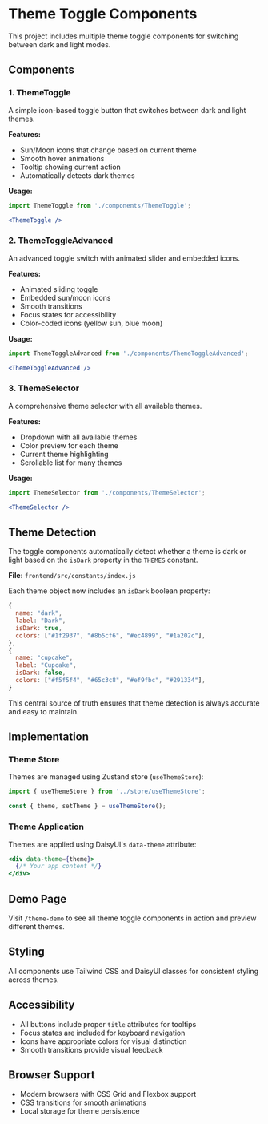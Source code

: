 # Theme Toggle Components

This project includes multiple theme toggle components for switching between dark and light modes.

## Components

### 1. ThemeToggle
A simple icon-based toggle button that switches between dark and light themes.

**Features:**
- Sun/Moon icons that change based on current theme
- Smooth hover animations
- Tooltip showing current action
- Automatically detects dark themes

**Usage:**
```jsx
import ThemeToggle from './components/ThemeToggle';

<ThemeToggle />
```

### 2. ThemeToggleAdvanced
An advanced toggle switch with animated slider and embedded icons.

**Features:**
- Animated sliding toggle
- Embedded sun/moon icons
- Smooth transitions
- Focus states for accessibility
- Color-coded icons (yellow sun, blue moon)

**Usage:**
```jsx
import ThemeToggleAdvanced from './components/ThemeToggleAdvanced';

<ThemeToggleAdvanced />
```

### 3. ThemeSelector
A comprehensive theme selector with all available themes.

**Features:**
- Dropdown with all available themes
- Color preview for each theme
- Current theme highlighting
- Scrollable list for many themes

**Usage:**
```jsx
import ThemeSelector from './components/ThemeSelector';

<ThemeSelector />
```

## Theme Detection

The toggle components automatically detect whether a theme is dark or light based on the `isDark` property in the `THEMES` constant.

**File:** `frontend/src/constants/index.js`

Each theme object now includes an `isDark` boolean property:

```js
{
  name: "dark",
  label: "Dark",
  isDark: true,
  colors: ["#1f2937", "#8b5cf6", "#ec4899", "#1a202c"],
},
{
  name: "cupcake",
  label: "Cupcake",
  isDark: false,
  colors: ["#f5f5f4", "#65c3c8", "#ef9fbc", "#291334"],
}
```

This central source of truth ensures that theme detection is always accurate and easy to maintain.

## Implementation

### Theme Store
Themes are managed using Zustand store (`useThemeStore`):

```jsx
import { useThemeStore } from '../store/useThemeStore';

const { theme, setTheme } = useThemeStore();
```

### Theme Application
Themes are applied using DaisyUI's `data-theme` attribute:

```jsx
<div data-theme={theme}>
  {/* Your app content */}
</div>
```

## Demo Page

Visit `/theme-demo` to see all theme toggle components in action and preview different themes.

## Styling

All components use Tailwind CSS and DaisyUI classes for consistent styling across themes.

## Accessibility

- All buttons include proper `title` attributes for tooltips
- Focus states are included for keyboard navigation
- Icons have appropriate colors for visual distinction
- Smooth transitions provide visual feedback

## Browser Support

- Modern browsers with CSS Grid and Flexbox support
- CSS transitions for smooth animations
- Local storage for theme persistence 